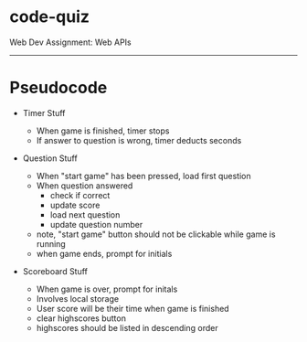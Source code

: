 # code-quiz
Web Dev Assignment: Web APIs

<hr>

# Pseudocode  
* Timer Stuff
    * When game is finished, timer stops
    * If answer to question is wrong, timer deducts seconds

* Question Stuff
    * When "start game" has been pressed, load first question
    * When question answered
        * check if correct
        * update score
        * load next question
        * update question number
    * note, "start game" button should not be clickable while game is running
    * when game ends, prompt for initials

* Scoreboard Stuff
    * When game is over, prompt for initals
    * Involves local storage
    * User score will be their time when game is finished
    * clear highscores button
    * highscores should be listed in descending order